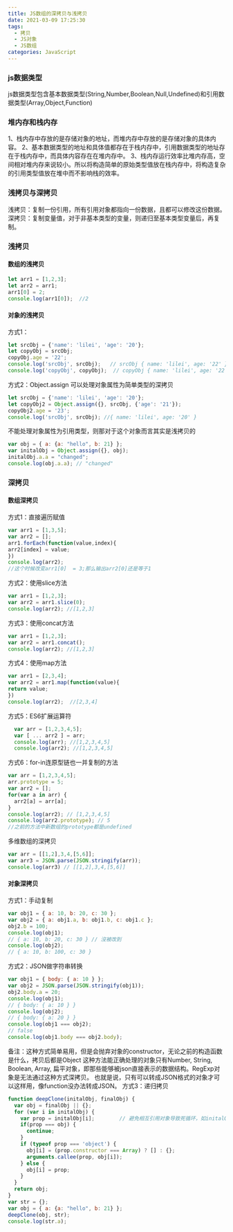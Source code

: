 ```yaml
---
title: JS数组的深拷贝与浅拷贝
date: 2021-03-09 17:25:30
tags: 
  - 拷贝
  - JS对象
  - JS数组
categories: JavaScript
---
```

### js数据类型
js数据类型包含基本数据类型(String,Number,Boolean,Null,Undefined)和引用数据类型(Array,Object,Function)
### 堆内存和栈内存
1、栈内存中存放的是存储对象的地址，而堆内存中存放的是存储对象的具体内容。
2、基本数据类型的地址和具体值都存在于栈内存中，引用数据类型的地址存在于栈内存中，而具体内容存在在堆内存中。
3、栈内存运行效率比堆内存高，空间相对堆内存来说较小。所以将构造简单的原始类型值放在栈内存中，将构造复杂的引用类型值放在堆中而不影响栈的效率。
### 浅拷贝与深拷贝
浅拷贝：复制一份引用，所有引用对象都指向一份数据，且都可以修改这份数据。
深拷贝：复制变量值，对于非基本类型的变量，则递归至基本类型变量后，再复制。
### 浅拷贝
#### 数组的浅拷贝
```javascript
let arr1 = [1,2,3];
let arr2 = arr1;
arr1[0] = 2;
console.log(arr1[0]);  //2
```
#### 对象的浅拷贝
方式1：
```javascript
let srcObj = {'name': 'lilei', 'age': '20'};
let copyObj = srcObj;
copyObj.age = '22';
console.log('srcObj', srcObj);   // srcObj { name: 'lilei', age: '22' }
console.log('copyObj', copyObj);  // copyObj { name: 'lilei', age: '22' }
```
方式2：Object.assign
可以处理对象属性为简单类型的深拷贝
```javascript
let srcObj = {'name': 'lilei', 'age': '20'};
let copyObj2 = Object.assign({}, srcObj, {'age': '21'});
copyObj2.age = '23';
console.log('srcObj', srcObj); //{ name: 'lilei', age: '20' }
```
不能处理对象属性为引用类型，则那对于这个对象而言其实是浅拷贝的
```javascript
var obj = { a: {a: "hello", b: 21} };
var initalObj = Object.assign({}, obj);
initalObj.a.a = "changed";
console.log(obj.a.a); // "changed"
```
### 深拷贝
#### 数组深拷贝
方式1：直接遍历赋值
```javascript
var arr1 = [1,3,5];
var arr2 = [];
arr1.forEach(function(value,index){
arr2[index] = value;
})
console.log(arr2);
//这个时候改变arr1[0]  = 3;那么输出arr2[0]还是等于1
```
方式2：使用slice方法
```javascript
var arr1 = [1,2,3];
var arr2 = arr1.slice(0);
console.log(arr2); //[1,2,3]
```
方式3：使用concat方法
```javascript
var arr1 = [1,2,3];
var arr2 = arr1.concat();
console.log(arr2); //[1,2,3]
```
方式4：使用map方法
```javascript
var arr1 = [2,3,4];
var arr2 = arr1.map(function(value){
return value;  
})
console.log(arr2);  //[2,3,4]
```
方式5：ES6扩展运算符
```javascript
  var arr = [1,2,3,4,5];
  var [ ... arr2 ] = arr;
  console.log(arr); //[1,2,3,4,5]
  console.log(arr2); //[1,2,3,4,5]
```
方式6：for-in连原型链也一并复制的方法
```javascript
var arr = [1,2,3,4,5];
arr.prototype = 5;
var arr2 = [];
for(var a in arr) {
  arr2[a] = arr[a];
}
console.log(arr2); // [1,2,3,4,5]
console.log(arr2.prototype); // 5
//之前的方法中新数组的prototype都是undefined
```
多维数组的深拷贝
```javascript
var arr = [[1,2],3,4,[5,6]];
var arr3 = JSON.parse(JSON.stringify(arr));  
console.log(arr3) // [[1,2],3,4,[5,6]]
```
#### 对象深拷贝
方式1：手动复制
```javascript
var obj1 = { a: 10, b: 20, c: 30 };
var obj2 = { a: obj1.a, b: obj1.b, c: obj1.c };
obj2.b = 100;
console.log(obj1);
// { a: 10, b: 20, c: 30 } // 沒被改到
console.log(obj2);
// { a: 10, b: 100, c: 30 }
```
方式2：JSON做字符串转换
```javascript
var obj1 = { body: { a: 10 } };
var obj2 = JSON.parse(JSON.stringify(obj1));
obj2.body.a = 20;
console.log(obj1);
// { body: { a: 10 } }
console.log(obj2);
// { body: { a: 20 } }
console.log(obj1 === obj2);
// false
console.log(obj1.body === obj2.body);
```
备注：这种方式简单易用，但是会抛弃对象的constructor，无论之前的构造函数是什么，拷贝后都是Object
这种方法能正确处理的对象只有Number, String, Boolean, Array, 扁平对象，即那些能够被json直接表示的数据结构。RegExp对象是无法通过这种方式深拷贝。
也就是说，只有可以转成JSON格式的对象才可以这样用，像function没办法转成JSON。
方式3：递归拷贝
```javascript
function deepClone(initalObj, finalObj) {    
  var obj = finalObj || {};    
  for (var i in initalObj) {        
    var prop = initalObj[i];        // 避免相互引用对象导致死循环，如initalObj.a = initalObj的情况
    if(prop === obj) {            
      continue;
    }        
    if (typeof prop === 'object') {
      obj[i] = (prop.constructor === Array) ? [] : {};            
      arguments.callee(prop, obj[i]);
    } else {
      obj[i] = prop;
    }
  }    
  return obj;
}
var str = {};
var obj = { a: {a: "hello", b: 21} };
deepClone(obj, str);
console.log(str.a);
```